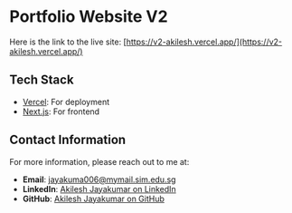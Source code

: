 # Portfolio Website V2

Here is the link to the live site: [https://v2-akilesh.vercel.app/](https://v2-akilesh.vercel.app/)

## Tech Stack

- [Vercel](https://vercel.com/): For deployment
- [Next.js](https://nextjs.org/): For frontend

## Contact Information

For more information, please reach out to me at:

- **Email**: jayakuma006@mymail.sim.edu.sg
- **LinkedIn**: [Akilesh Jayakumar on LinkedIn](https://www.linkedin.com/in/akileshjayakumar/)
- **GitHub**: [Akilesh Jayakumar on GitHub](https://github.com/akileshjayakumar)
